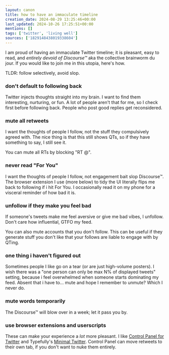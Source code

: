 ```yaml
---
layout: canon
title: how to have an immaculate timeline
creation_date: 2024-08-29 13:25:46+00:00
last_updated: 2024-10-26 17:25:51+00:00
mentions: []
tags: ['twitter', 'living well']
sources: ['1829148438019338604']
---
```


I am proud of having an immaculate Twitter timeline; it is pleasant, easy to read, and _entirely devoid of Discourse™_ aka the collective brainworm du jour. If you would like to join me in this utopia, here's how.
  
TLDR: follow selectively, avoid slop.  

### don't default to following back

Twitter injects thoughts straight into my brain. I want to find them interesting, nurturing, or fun. A lot of people aren't that for me, so I check first before following back. People who post good replies get reconsidered.

### mute all retweets

I want the thoughts of people I follow, not the stuff they compulsively agreed with. The nice thing is that this still shows QTs, so if they have something to say, I still see it.
  
You can mute all RTs by blocking "RT @".

### never read "For You"
  
I want the thoughts of people I follow, not engagement bait slop Discourse™. The browser extension I use (more below) to tidy the UI literally flips me back to following if i hit For You. I occasionally read it on my phone for a visceral reminder of how bad it is.

### unfollow if they make you feel bad
  
If someone's tweets make me feel aversive or give me bad vibes, I unfollow. Don't care how influential, GTFO my feed.

You can also mute accounts that you don't follow. This can be useful if they generate stuff you don't like that your follows are liable to engage with by QTing.

### one thing i haven't figured out
  
Sometimes people I like go on a tear (or are just high-volume posters). I wish there was a "one person can only be max N% of displayed tweets" setting, because i feel overwhelmed when someone starts dominating my feed. Absent that i have to... mute and hope I remember to unmute? Which I never do.

### mute words temporarily  
  
The Discourse™ will blow over in a week; let it pass you by.

### use browser extensions and userscripts  

These can make your experience a *lot* more pleasant. I like [Control Panel for Twitter](https://jbscript.dev/control-panel-for-twitter) and Typefully's [Minimal Twitter](https://typefully.com/minimal-twitter/welcome). Control Panel can move retweets to their own tab, if you don't want to nuke them entirely.  
